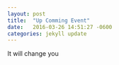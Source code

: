 ```yaml
---
layout: post
title:  "Up Comming Event"
date:   2016-03-26 14:51:27 -0600
categories: jekyll update
---
```


It will change you

[jekyll-docs]: http://jekyllrb.com/docs/home
[jekyll-gh]:   https://github.com/jekyll/jekyll
[jekyll-talk]: https://talk.jekyllrb.com/
